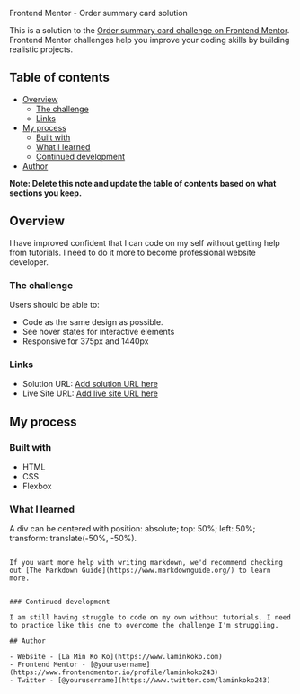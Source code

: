 Frontend Mentor - Order summary card solution

This is a solution to the [Order summary card challenge on Frontend Mentor](https://www.frontendmentor.io/challenges/order-summary-component-QlPmajDUj). Frontend Mentor challenges help you improve your coding skills by building realistic projects. 

## Table of contents

- [Overview](#overview)
  - [The challenge](#the-challenge)
  - [Links](#links)
- [My process](#my-process)
  - [Built with](#built-with)
  - [What I learned](#what-i-learned)
  - [Continued development](#continued-development)
- [Author](#author)

**Note: Delete this note and update the table of contents based on what sections you keep.**

## Overview
I have improved confident that I can code on my self without getting help from tutorials. I need to do it more to become professional website developer.

### The challenge

Users should be able to:

- Code as the same design as possible.
- See hover states for interactive elements
- Responsive for 375px and 1440px

### Links

- Solution URL: [Add solution URL here](https://github.com/laminkoko243/order-summary-frontend-mentor)
- Live Site URL: [Add live site URL here](https://laminkoko243.github.io/order-summary-frontend-mentor/)

## My process

### Built with

- HTML
- CSS
- Flexbox


### What I learned

A div can be centered with position: absolute; top: 50%; left: 50%; transform: translate(-50%, -50%).


```

If you want more help with writing markdown, we'd recommend checking out [The Markdown Guide](https://www.markdownguide.org/) to learn more.


### Continued development

I am still having struggle to code on my own without tutorials. I need to practice like this one to overcome the challenge I'm struggling.

## Author

- Website - [La Min Ko Ko](https://www.laminkoko.com)
- Frontend Mentor - [@yourusername](https://www.frontendmentor.io/profile/laminkoko243)
- Twitter - [@yourusername](https://www.twitter.com/laminkoko243)


